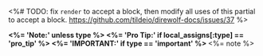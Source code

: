 <%# TODO: fix `render` to accept a block, then modify all uses of this partial to accept a block. https://github.com/tildeio/direwolf-docs/issues/37 %>

<div class="interaction-bubble
            <%= 'interaction-bubble-perky' if local_assigns[:type] == 'pro_tip' %>
            <%= 'interaction-bubble-error' if type == 'important' %>
            ">
  <div class="interaction-bubble-text">
    <b>
      <%= 'Note:' unless type %>
      <%= 'Pro Tip:' if local_assigns[:type] == 'pro_tip' %>
      <%= 'IMPORTANT:' if type == 'important' %>
    </b>
    <%= note %>
  </div>
</div>
